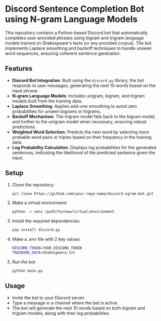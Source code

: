 # Discord Sentence Completion Bot using N-gram Language Models

This repository contains a Python-based Discord bot that automatically completes user-provided phrases using bigram and trigram language models trained on Shakespeare's texts (or any provided corpus). The bot implements Laplace smoothing and backoff techniques to handle unseen word sequences, ensuring coherent sentence generation.

## Features

- **Discord Bot Integration**: Built using the `discord.py` library, the bot responds to user messages, generating the next 10 words based on the input phrase.
- **N-gram Language Models**: Includes unigram, bigram, and trigram models built from the training data.
- **Laplace Smoothing**: Applies add-one smoothing to avoid zero probabilities for unseen bigrams or trigrams.
- **Backoff Mechanism**: The trigram model falls back to the bigram model, and further to the unigram model when necessary, ensuring robust predictions.
- **Weighted Word Selection**: Predicts the next word by selecting more probable word pairs or triples based on their frequency in the training data.
- **Log Probability Calculation**: Displays log probabilities for the generated sentences, indicating the likelihood of the predicted sentence given the input.

## Setup

1. Clone the repository:
   ```bash
   git clone https://github.com/your-repo-name/discord-ngram-bot.git
2. Make a virtual environment
   ```bash
   python -m venv /path/to/new/virtual/environment
3. Install the required dependencies:
   ```bash
   pip install discord.py
4. Make a .env file with 2 key values
   ```bash
   DISCORD_TOKEN=YOUR_DISCORD_TOKEN
   TRAINING_DATA=Shakespeare.txt
5. Run the bot
   ```bash
   python main.py

## Usage

- Invite the bot to your Discord server.
- Type a message <your phrase> in a channel where the bot is active.
- The bot will generate the next 10 words based on both bigram and trigram models, along with their log probabilities.
